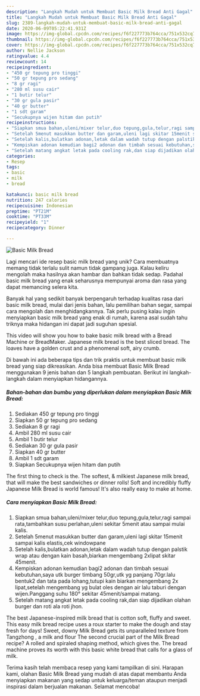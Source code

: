 ```yaml
---
description: "Langkah Mudah untuk Membuat Basic Milk Bread Anti Gagal"
title: "Langkah Mudah untuk Membuat Basic Milk Bread Anti Gagal"
slug: 2389-langkah-mudah-untuk-membuat-basic-milk-bread-anti-gagal
date: 2020-06-09T05:22:41.931Z
image: https://img-global.cpcdn.com/recipes/f6f227773b764cca/751x532cq70/basic-milk-bread-foto-resep-utama.jpg
thumbnail: https://img-global.cpcdn.com/recipes/f6f227773b764cca/751x532cq70/basic-milk-bread-foto-resep-utama.jpg
cover: https://img-global.cpcdn.com/recipes/f6f227773b764cca/751x532cq70/basic-milk-bread-foto-resep-utama.jpg
author: Nellie Jackson
ratingvalue: 4.4
reviewcount: 14
recipeingredient:
- "450 gr tepung pro tinggi"
- "50 gr tepung pro sedang"
- "8 gr ragi"
- "280 ml susu cair"
- "1 butir telur"
- "30 gr gula pasir"
- "40 gr butter"
- "1 sdt garam"
- "Secukupnya wijen hitam dan putih"
recipeinstructions:
- "Siapkan smua bahan,uleni/mixer telur,duo tepung,gula,telur,ragi sampai rata,tambahkan susu perlahan,uleni sekitar 5menit atau sampai mulai kalis."
- "Setelah 5menut masukkan butter dan garam,uleni lagi skitar 15menit sampai kalis elastis,cek windowpane"
- "Setelah kalis,bulatkan adonan,letak dalam wadah tutup dengan palstik wrap atau dengan kain basah,biarkan mengembang 2xlipat skitar 45menit."
- "Kempiskan adonan kemudian bagi2 adonan dan timbah sesuai kebutuhan,saya utk burger timbang 50gr,utk yg panjang 70gr.lalu bentuk2 dan tata pada lohang,tutupi kain biarkan mengembang 2x lipat,setelah mengembang yg bulat oles dengan air lalu taburi dengan wijen.Panggang suhu 180° sekitar 45menit/sampai matang."
- "Setelah matang angkat letak pada cooling rak,dan siap dijadikan olahan burger dan roti ala roti jhon."
categories:
- Resep
tags:
- basic
- milk
- bread

katakunci: basic milk bread 
nutrition: 247 calories
recipecuisine: Indonesian
preptime: "PT21M"
cooktime: "PT33M"
recipeyield: "1"
recipecategory: Dinner

---
```



![Basic Milk Bread](https://img-global.cpcdn.com/recipes/f6f227773b764cca/751x532cq70/basic-milk-bread-foto-resep-utama.jpg)

Lagi mencari ide resep basic milk bread yang unik? Cara membuatnya memang tidak terlalu sulit namun tidak gampang juga. Kalau keliru mengolah maka hasilnya akan hambar dan bahkan tidak sedap. Padahal basic milk bread yang enak seharusnya mempunyai aroma dan rasa yang dapat memancing selera kita.

Banyak hal yang sedikit banyak berpengaruh terhadap kualitas rasa dari basic milk bread, mulai dari jenis bahan, lalu pemilihan bahan segar, sampai cara mengolah dan menghidangkannya. Tak perlu pusing kalau ingin menyiapkan basic milk bread yang enak di rumah, karena asal sudah tahu triknya maka hidangan ini dapat jadi suguhan spesial.

This video will show you how to bake basic milk bread with a Bread Machine or BreadMaker. Japanese milk bread is the best sliced bread. The loaves have a golden crust and a phenomenal soft, airy crumb.


Di bawah ini ada beberapa tips dan trik praktis untuk membuat basic milk bread yang siap dikreasikan. Anda bisa membuat Basic Milk Bread menggunakan 9 jenis bahan dan 5 langkah pembuatan. Berikut ini langkah-langkah dalam menyiapkan hidangannya.

<!--inarticleads1-->

##### Bahan-bahan dan bumbu yang diperlukan dalam menyiapkan Basic Milk Bread:

1. Sediakan 450 gr tepung pro tinggi
1. Siapkan 50 gr tepung pro sedang
1. Sediakan 8 gr ragi
1. Ambil 280 ml susu cair
1. Ambil 1 butir telur
1. Sediakan 30 gr gula pasir
1. Siapkan 40 gr butter
1. Ambil 1 sdt garam
1. Siapkan Secukupnya wijen hitam dan putih


The first thing to check is the. The softest, &amp; milkiest Japanese milk bread, that will make the best sandwiches or dinner rolls! Soft and incredibly fluffy Japanese Milk Bread is world famous! It&#39;s also really easy to make at home. 

<!--inarticleads2-->

##### Cara menyiapkan Basic Milk Bread:

1. Siapkan smua bahan,uleni/mixer telur,duo tepung,gula,telur,ragi sampai rata,tambahkan susu perlahan,uleni sekitar 5menit atau sampai mulai kalis.
1. Setelah 5menut masukkan butter dan garam,uleni lagi skitar 15menit sampai kalis elastis,cek windowpane
1. Setelah kalis,bulatkan adonan,letak dalam wadah tutup dengan palstik wrap atau dengan kain basah,biarkan mengembang 2xlipat skitar 45menit.
1. Kempiskan adonan kemudian bagi2 adonan dan timbah sesuai kebutuhan,saya utk burger timbang 50gr,utk yg panjang 70gr.lalu bentuk2 dan tata pada lohang,tutupi kain biarkan mengembang 2x lipat,setelah mengembang yg bulat oles dengan air lalu taburi dengan wijen.Panggang suhu 180° sekitar 45menit/sampai matang.
1. Setelah matang angkat letak pada cooling rak,dan siap dijadikan olahan burger dan roti ala roti jhon.


The best Japanese-inspired milk bread that is cotton soft, fluffy and sweet. This easy milk bread recipe uses a roux starter to make the dough and stay fresh for days! Sweet, downy Milk Bread gets its unparalleled texture from Tangzhong , a milk and flour The second crucial part of the Milk Bread recipe? A rolled and spiraled shaping method, which gives the. The bread machine proves its worth with this basic white bread that calls for a glass of milk. 

Terima kasih telah membaca resep yang kami tampilkan di sini. Harapan kami, olahan Basic Milk Bread yang mudah di atas dapat membantu Anda menyiapkan makanan yang sedap untuk keluarga/teman ataupun menjadi inspirasi dalam berjualan makanan. Selamat mencoba!
